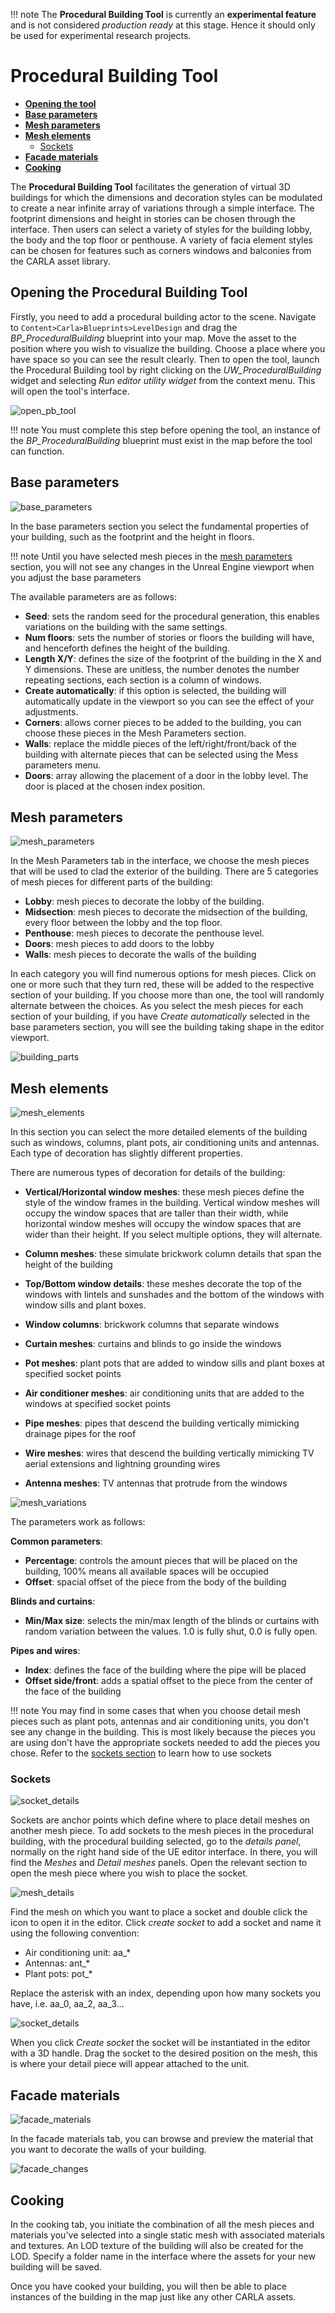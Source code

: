 !!! note
	The __Procedural Building Tool__ is currently an __experimental feature__ and is not considered *production ready* at this stage. Hence it should only be used for experimental research projects.

# Procedural Building Tool

- [__Opening the tool__](#opening-the-procedural-building-tool)
- [__Base parameters__](#base-parameters)
- [__Mesh parameters__](#mesh-parameters)
- [__Mesh elements__](#mesh-elements)
	- [Sockets](#sockets)
- [__Facade materials__](#facade-materials)
- [__Cooking__](#cooking)

The __Procedural Building Tool__ facilitates the generation of virtual 3D buildings for which the dimensions and decoration styles can be modulated to create a near infinite array of variations through a simple interface. The footprint dimensions and height in stories can be chosen through the interface. Then users can select a variety of styles for the building lobby, the body and the top floor or penthouse. A variety of facia element styles can be chosen for features such as corners windows and balconies from the CARLA asset library. 

## Opening the Procedural Building Tool

Firstly, you need to add a procedural building actor to the scene. Navigate to `Content>Carla>Blueprints>LevelDesign` and drag the *BP_ProceduralBuilding* blueprint into your map. Move the asset to the position where you wish to visualize the building. Choose a place where you have space so you can see the result clearly. Then to open the tool, launch the Procedural Building tool by right clicking on the *UW_ProceduralBuilding* widget and selecting *Run editor utility widget* from the context menu. This will open the tool's interface. 

![open_pb_tool](img/open_pb_tool.png)

!!! note
	You must complete this step before opening the tool, an instance of the *BP_ProceduralBuilding* blueprint must exist in the map before the tool can function.

## Base parameters

![base_parameters](img/pb_base_parameters.png)

In the base parameters section you select the fundamental properties of your building, such as the footprint and the height in floors.

!!! note
	Until you have selected mesh pieces in the [mesh parameters](#mesh-parameters) section, you will not see any changes in the Unreal Engine viewport when you adjust the base parameters

The available parameters are as follows:

- __Seed__: sets the random seed for the procedural generation, this enables variations on the building with the same settings.
- __Num floors__: sets the number of stories or floors the building will have, and henceforth defines the height of the building.
- __Length X/Y__: defines the size of the footprint of the building in the X and Y dimensions. These are unitless, the number denotes the number repeating sections, each section is a column of windows.
- __Create automatically__: if this option is selected, the building will automatically update in the viewport so you can see the effect of your adjustments.
- __Corners__: allows corner pieces to be added to the building, you can choose these pieces in the Mesh Parameters section.
- __Walls__: replace the middle pieces of the left/right/front/back of the building with alternate pieces that can be selected using the Mess parameters menu.
- __Doors__: array allowing the placement of a door in the lobby level. The door is placed at the chosen index position.

## Mesh parameters

![mesh_parameters](img/pb_mesh_parameters.png)

In the Mesh Parameters tab in the interface, we choose the mesh pieces that will be used to clad the exterior of the building. There are 5 categories of mesh pieces for different parts of the building:

- __Lobby__: mesh pieces to decorate the lobby of the building.
- __Midsection__: mesh pieces to decorate the midsection of the building, every floor between the lobby and the top floor.
- __Penthouse__: mesh pieces to decorate the penthouse level.
- __Doors__: mesh pieces to add doors to the lobby
- __Walls__: mesh pieces to decorate the walls of the building

In each category you will find numerous options for mesh pieces. Click on one or more such that they turn red, these will be added to the respective section of your building. If you choose more than one, the tool will randomly alternate between the choices. As you select the mesh pieces for each section of your building, if you have *Create automatically* selected in the base parameters section, you will see the building taking shape in the editor viewport.

![building_parts](img/pb_building_parts.png)

## Mesh elements

![mesh_elements](img/pb_mesh_elements.png)

In this section you can select the more detailed elements of the building such as windows, columns, plant pots, air conditioning units and antennas. Each type of decoration has slightly different properties.

There are numerous types of decoration for details of the building:

- __Vertical/Horizontal window meshes__: these mesh pieces define the style of the window frames in the building. Vertical window meshes will occupy the window spaces that are taller than their width, while horizontal window meshes will occupy the window spaces that are wider than their height. If you select multiple options, they will alternate. 

- __Column meshes__: these simulate brickwork column details that span the height of the building

- __Top/Bottom window details__: these meshes decorate the top of the windows with lintels and sunshades and the bottom of the windows with window sills and plant boxes.

- __Window columns__: brickwork columns that separate windows

- __Curtain meshes__: curtains and blinds to go inside the windows

- __Pot meshes__: plant pots that are added to window sills and plant boxes at specified socket points

- __Air conditioner meshes__: air conditioning units that are added to the windows at specified socket points

- __Pipe meshes__: pipes that descend the building vertically mimicking drainage pipes for the roof

- __Wire meshes__: wires that descend the building vertically mimicking TV aerial extensions and lightning grounding wires

- __Antenna meshes__: TV antennas that protrude from the windows

![mesh_variations](img/pb_detail_variations.webp)

 The parameters work as follows:

 __Common parameters__:

* __Percentage__: controls the amount pieces that will be placed on the building, 100% means all available spaces will be occupied
* __Offset__: spacial offset of the piece from the body of the building

__Blinds and curtains__:

* __Min/Max size__: selects the min/max length of the blinds or curtains with random variation between the values. 1.0 is fully shut, 0.0 is fully open.

__Pipes and wires__:

* __Index__: defines the face of the building where the pipe will be placed
* __Offset side/front__: adds a spatial offset to the piece from the center of the face of the building

!!! note
	You may find in some cases that when you choose detail mesh pieces such as plant pots, antennas and air conditioning units, you don't see any change in the building. This is most likely because the pieces you are using don't have the appropriate sockets needed to add the pieces you chose. Refer to the [sockets section](#sockets) to learn how to use sockets

### Sockets

![socket_details](img/pb_detail_section.png)

Sockets are anchor points which define where to place detail meshes on another mesh piece. To add sockets to the mesh pieces in the procedural building, with the procedural building selected, go to the *details panel*, normally on the right hand side of the UE editor interface. In there, you will find the *Meshes* and *Detail meshes* panels. Open the relevant section to open the mesh piece where you wish to place the socket.

![mesh_details](img/pb_mesh_details.png)

Find the mesh on which you want to place a socket and double click the icon to open it in the editor. Click *create socket* to add a socket and name it using the following convention:

* Air conditioning unit: aa_*
* Antennas: ant_*
* Plant pots: pot_*

Replace the asterisk with an index, depending upon how many sockets you have, i.e. aa_0, aa_2, aa_3...

![socket_details](img/pb_add_socket.png)

When you click *Create socket* the socket will be instantiated in the editor with a 3D handle. Drag the socket to the desired position on the mesh, this is where your detail piece will appear attached to the unit. 

## Facade materials

![facade_materials](img/pb_facade_materials.png)

In the facade materials tab, you can browse and preview the material that you want to decorate the walls of your building.

![facade_changes](img/pb_facade_changes.webp)

## Cooking

In the cooking tab, you initiate the combination of all the mesh pieces and materials you've selected into a single static mesh with associated materials and textures. An LOD texture of the building will also be created for the LOD. Specify a folder name in the interface where the assets for your new building will be saved.

Once you have cooked your building, you will then be able to place instances of the building in the map just like any other CARLA assets.












